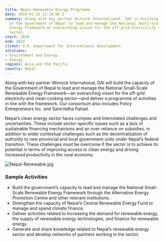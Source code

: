 ```yaml
---
title: Nepal—Renewable Energy Programme
date: 2019-01-22 21:16:00 Z
summary: Along with key partner Winrock International, DAI is building the capacity
  of the Government of Nepal to lead and manage the National Small-Scale Renewable
  Energy Framework—an overarching vision for the off-grid electricity and clean cooking
  sector.
start: 2019
end: 2023
client: U.K. Department for International Development
solutions:
- Environment and Energy
- Energy
regions: Asia and the Pacific
country: Nepal
---
```


Along with key partner Winrock International, DAI will build the capacity of the Government of Nepal to lead and manage the National Small-Scale Renewable Energy Framework—an overarching vision for the off-grid electricity and clean cooking sector—and deliver a programme of activities in line with the framework. Our consortium also includes Policy Entrepreneurs Inc. and Samriddha Pahad.

Nepal’s clean energy sector faces complex and interrelated challenges and uncertainties. These include sector-specific issues such as a lack of sustainable financing mechanisms and an over-reliance on subsidies, in addition to wider contextual challenges such as the decentralization of authority to new provincial and local government units under Nepal’s federal transition. These challenges must be overcome if the sector is to achieve its potential in terms of improving access to clean energy and driving increased productivity in the rural economy.

![Nepal-Renewable.jpg](/uploads/Nepal-Renewable.jpg "Photo by Rob Goodier/Engineering for Change")

### Sample Activities 

* Build the government’s capacity to lead and manage the National Small-Scale Renewable Energy Framework through the Alternative Energy Promotion Centre and other relevant institutions.
* Strengthen the capacity of Nepal’s Central Renewable Energy Fund to manage and spend climate finance.
* Deliver activities related to increasing the demand for renewable energy, the supply of renewable energy technologies, and finance for renewable energy.
* Generate and share knowledge related to Nepal’s renewable energy sector and develop networks of partners working in the sector.